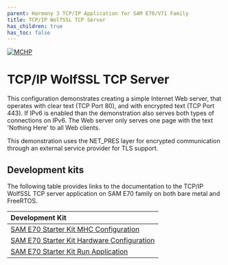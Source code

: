 ```yaml
---
parent: Harmony 3 TCP/IP Application for SAM E70/V71 Family
title: TCP/IP WolfSSL TCP Server
has_children: true
has_toc: false
---
```

[![MCHP](https://www.microchip.com/ResourcePackages/Microchip/assets/dist/images/logo.png)](https://www.microchip.com)

# TCP/IP WolfSSL TCP Server

This configuration demonstrates creating a simple Internet Web server, that operates with clear text (TCP Port 80), and with encrypted text (TCP Port 443). If IPv6 is enabled than the demonstration also serves both types of connections on IPv6. The Web server only serves one page with the text 'Nothing Here' to all Web clients. 

This demonstration uses the NET_PRES layer for encrypted communication through an external service provider for TLS support.

## Development kits
The following table provides links to the documentation to the TCP/IP WolfSSL TCP server application on SAM E70 family on both bare metal and FreeRTOS.


| Development Kit |
|:---------|
|[SAM E70 Starter Kit MHC Configuration](docs/readme_mhc_configuration.md) |
|[SAM E70 Starter Kit Hardware Configuration](docs/readme_hardware_configuration.md) |
|[SAM E70 Starter Kit Run Application](docs/readme_run_application.md) |
